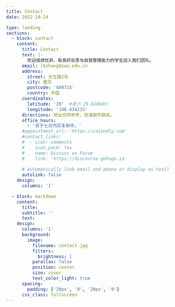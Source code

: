 ```yaml
---
title: Contact
date: 2022-10-24

type: landing
sections:
  - block: contact
    content:
      title: Contact
      text: |-
        欢迎成绩优异、有良好反思与自我管理能力的学生加入我们团队。
      email: lbzhang@swu.edu.cn
      address:
        street: 天生路2号
        city: 重庆
        postcode: '400715'
        country: 中国
      coordinates:
        latitude: '29'  #变小'29.828845'
        longitude: '106.434215'
      directions: 地址仅供参考，但请邮件联系。
      office_hours:
        - '会于七日内回复邮件。'
      #appointment_url: 'https://calendly.com'
      #contact_links:
      #  - icon: comments
      #    icon_pack: fas
      #    name: Discuss on Forum
      #    link: 'https://discourse.gohugo.io'
    
      # Automatically link email and phone or display as text?
      autolink: false
    design:
      columns: '1'

  - block: markdown
    content:
      title:
      subtitle: ''
      text:
    design:
      columns: '1'
      background:
        image: 
          filename: contact.jpg
          filters:
            brightness: 1
          parallax: false
          position: center
          size: cover
          text_color_light: true
      spacing:
        padding: ['20px', '0', '20px', '0']
      css_class: fullscreen
---
```


